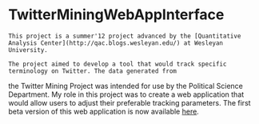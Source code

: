 # TwitterMiningWebAppInterface


    This project is a summer'12 project advanced by the [Quantitative Analysis Center](http://qac.blogs.wesleyan.edu/) at Wesleyan University.

    The project aimed to develop a tool that would track specific terminology on Twitter. The data generated from
the Twitter Mining Project was intended for use by the Political Science Department. My role in this project was 
to create a web application that would allow users to adjust their preferable tracking parameters. The first 
beta version of this web application is now available [here](http://qacprojects.wesleyan.edu/interface/).



